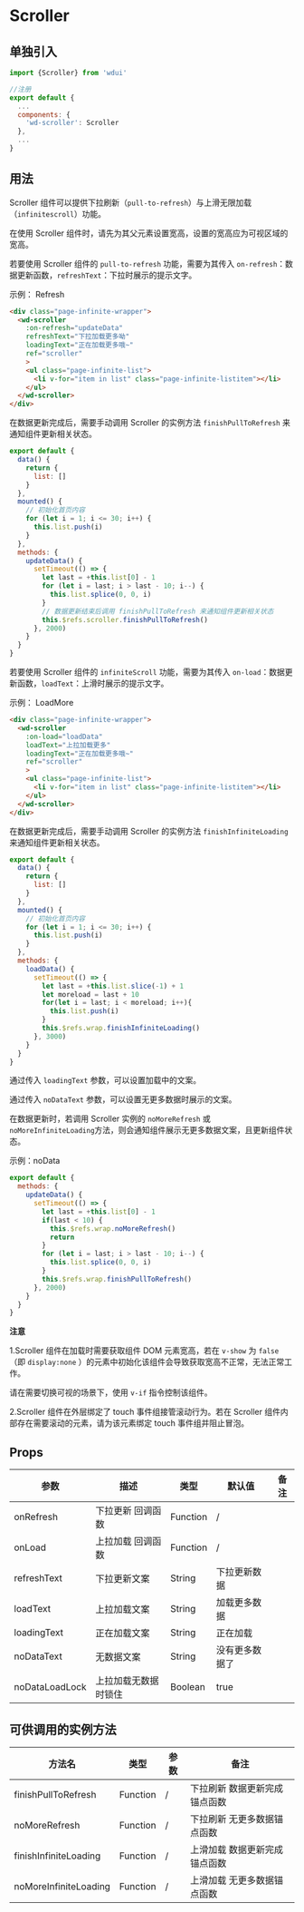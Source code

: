 # Scroller

## 单独引入

```javascript
import {Scroller} from 'wdui'

//注册
export default {
  ...
  components: {
    'wd-scroller': Scroller
  },
  ...
}
```

## 用法

Scroller 组件可以提供下拉刷新（`pull-to-refresh`）与上滑无限加载（`infinitescroll`）功能。

在使用 Scroller 组件时，请先为其父元素设置宽高，设置的宽高应为可视区域的宽高。

若要使用 Scroller 组件的 `pull-to-refresh` 功能，需要为其传入 `on-refresh`：数据更新函数，`refreshText`：下拉时展示的提示文字。

示例： Refresh

```html
<div class="page-infinite-wrapper">
  <wd-scroller
    :on-refresh="updateData"
    refreshText="下拉加载更多呦"
    loadingText="正在加载更多哦~"
    ref="scroller"
    >
    <ul class="page-infinite-list">
      <li v-for="item in list" class="page-infinite-listitem"></li>
    </ul>
  </wd-scroller>
</div>
```
在数据更新完成后，需要手动调用 Scroller 的实例方法 `finishPullToRefresh` 来通知组件更新相关状态。

```javascript
export default {
  data() {
    return {
      list: []
    }
  },
  mounted() {
    // 初始化首页内容
    for (let i = 1; i <= 30; i++) {
      this.list.push(i)
    }
  },
  methods: {
    updateData() {
      setTimeout(() => {
        let last = +this.list[0] - 1
        for (let i = last; i > last - 10; i--) {
          this.list.splice(0, 0, i)
        }
        // 数据更新结束后调用 finishPullToRefresh 来通知组件更新相关状态
        this.$refs.scroller.finishPullToRefresh()
      }, 2000)
    }
  }
}
```

若要使用 Scroller 组件的 `infiniteScroll` 功能，需要为其传入 `on-load`：数据更新函数，`loadText`：上滑时展示的提示文字。

示例： LoadMore

```html
<div class="page-infinite-wrapper">
  <wd-scroller
    :on-load="loadData"
    loadText="上拉加载更多"
    loadingText="正在加载更多哦~"
    ref="scroller"
    >
    <ul class="page-infinite-list">
      <li v-for="item in list" class="page-infinite-listitem"></li>
    </ul>
  </wd-scroller>
</div>
```
在数据更新完成后，需要手动调用 Scroller 的实例方法 `finishInfiniteLoading` 来通知组件更新相关状态。

```javascript
export default {
  data() {
    return {
      list: []
    }
  },
  mounted() {
    // 初始化首页内容
    for (let i = 1; i <= 30; i++) {
      this.list.push(i)
    }
  },
  methods: {
    loadData() {
      setTimeout(() => {
        let last = +this.list.slice(-1) + 1
        let moreload = last + 10
        for(let i = last; i < moreload; i++){
          this.list.push(i)
        }
        this.$refs.wrap.finishInfiniteLoading()
      }, 3000)
    }
  }
}
```

通过传入 `loadingText` 参数，可以设置加载中的文案。

通过传入 `noDataText` 参数，可以设置无更多数据时展示的文案。

在数据更新时，若调用 Scroller 实例的 `noMoreRefresh` 或 `noMoreInfiniteLoading`方法，则会通知组件展示无更多数据文案，且更新组件状态。

示例：noData

```javascript
export default {
  methods: {
    updateData() {
      setTimeout(() => {
        let last = +this.list[0] - 1
        if(last < 10) {
          this.$refs.wrap.noMoreRefresh()
          return
        }
        for (let i = last; i > last - 10; i--) {
          this.list.splice(0, 0, i)
        }
        this.$refs.wrap.finishPullToRefresh()
      }, 2000)
    }
  }
}
```

**注意**

1.Scroller 组件在加载时需要获取组件 DOM 元素宽高，若在 `v-show` 为 `false`（即 `display:none` ）的元素中初始化该组件会导致获取宽高不正常，无法正常工作。

请在需要切换可视的场景下，使用 `v-if` 指令控制该组件。

2.Scroller 组件在外层绑定了 touch 事件组接管滚动行为。若在 Scroller 组件内部存在需要滚动的元素，请为该元素绑定 touch 事件组并阻止冒泡。

## Props

| 参数          | 描述                | 类型      | 默认值           | 备注  |
|-------------  |-------------------  |---------- |---------------- |------ |
| onRefresh     | 下拉更新 回调函数   | Function  | /               |       |
| onLoad        | 上拉加载 回调函数   | Function  | /               |       |
| refreshText   | 下拉更新文案        | String    | 下拉更新数据    |       |
| loadText      | 上拉加载文案        | String    | 加载更多数据    |       |
| loadingText   | 正在加载文案        | String    | 正在加载        |       |
| noDataText    | 无数据文案         | String    | 没有更多数据了   |       |
| noDataLoadLock | 上拉加载无数据时锁住 | Boolean | true           |       |

## 可供调用的实例方法

| 方法名                 | 类型      | 参数  | 备注                            |
|-----------------------  |---------- |------ |-------------------------------  |
| finishPullToRefresh     | Function  | /     | 下拉刷新 数据更新完成锚点函数   |
| noMoreRefresh           | Function  | /     | 下拉刷新 无更多数据锚点函数    |
| finishInfiniteLoading   | Function  | /     | 上滑加载 数据更新完成锚点函数   |
| noMoreInfiniteLoading   | Function  | /     | 上滑加载 无更多数据锚点函数    |
